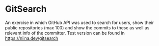 # GitSearch

An exercise in which GitHub API was used to search for users, show their public repositories (max 100) and show the commits to these as well as relevant info of the committer. Test version can be found in https://niina.dev/gitsearch
